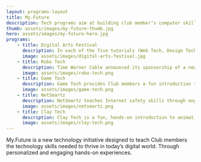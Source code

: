 ```yaml
---
layout: programs-layout
title: My.Future
description: Tech programs aim at building club member’s computer skills and integrating technology in all core areas.
thumb: assets/images/my-future-thumb.jpg
hero: assets/images/my-future-hero.jpg
programs:
    - title: Digital Arts Festival
      description: In each of the five tutorials (Web Tech, Design Tech, Photo Tech, Music Tech and Movie Tech), members advance through three levels of animated lessons online at [myclubmylife.com](myclubmylife.com) and participate in instructor-led group activities. Club members ages 10 to 18 are invited to submit their artwork to the annual .
      image: assets/images/digital-arts-festival.jpg
    - title: Robo Tech
      description: Time Warner Cable announced its sponsorship of a new robotics program for **Boys & Girls Clubs** nationwide. Club members ages 7-13 are participating in BGCA's Robo Tech program, an introductory curriculum that teaches kids to build and program LEGO Mindstorms robots.
      image: assets/images/robo-tech.png
    - title: Game Tech
      description: Game Tech provides Club members a fun introduction to the field of video game development and principles of game design, animation mechanics and software. Working both digitally and non-digitally, members learn to animate a character and begin the process to design their own video game.
      image: assets/images/game-tech.png
    - title: NetSmartz
      description: NetSmartz teaches Internet safety skills through engaging multimedia activities and offline interaction with Club professionals in three age-appropriate modules&colon; Clicky's Web World (for ages 6 to 7); NetSmartz Rules (for ages 8 to 12); and I-360 (for ages 13 to 18). /n To learn more, youth ages 12 and younger can go directly to [netsmartz.org](netsmartz.org). Funded by the U.S. Department of Justice, Office of Justice Programs.
      image: assets/images/netsmartz.png
    - title: Clay Tech
      description: Clay Tech is a fun, hands-on introduction to animation, and it can expose members to a variety of careers that they might not know about. Over the course of eight missions, members will work in groups to create storyboards, build characters and sets then finally film and edit their own movies.
      image: assets/images/clay-tech.png
---
```


My.Future is a new technology initiative designed to teach Club members the technology skills needed to thrive in today’s digital world. Through personalized and engaging hands-on experiences.
